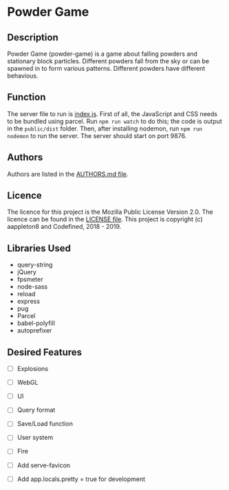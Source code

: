 # Powder Game

## Description 
Powder Game (powder-game) is a game about falling powders and stationary block particles. Different powders fall from the sky or can be spawned in to form various patterns. Different powders have different behavious. 

## Function 
The server file to run is [index.js](index.js "The Main Server File"). First of all, the JavaScript and CSS needs to be bundled using parcel. Run `npm run watch` to do this; the code is output in the `public/dist` folder. Then, after installing nodemon, run `npm run nodemon` to run the server. The server should start on port 9876. 

## Authors
Authors are listed in the [AUTHORS.md file](AUTHORS.md "Authors File"). 

## Licence
The licence for this project is the Mozilla Public License Version 2.0. The licence can be found in the [LICENSE file](LICENSE "Licence File"). This project is copyright (c) aappleton8 and Codefined, 2018 - 2019. 

## Libraries Used
- query-string
- jQuery
- fpsmeter
- node-sass
- reload
- express
- pug
- Parcel
- babel-polyfill
- autoprefixer 

## Desired Features
- [ ] Explosions
- [ ] WebGL
- [ ] UI
- [ ] Query format 
- [ ] Save/Load function
- [ ] User system 
- [ ] Fire 
- [ ] Add serve-favicon 
- [ ] Add app.locals.pretty = true  for development

